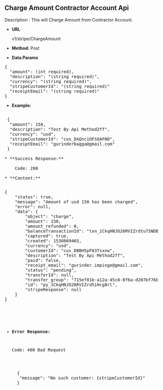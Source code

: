 **Charge Amount Contractor Account Api**
----
Description : This will Charge Amount from Contractor Account.

* **URL**

   v1/stripe/ChargeAmount

* **Method:** 
    Post
	
* **Data Params** <br />

<pre>
{
  "amount": (int required), 
  "description": "(string required)",
  "currency": "(string required)",
  "stripeCustomerId": "(string required)"
  "receiptEmail": "(string required)" 
}	 
</pre>   

* **Example:** <br/>

<pre>

 {
  "amount": 150,
  "description": "Test By Api Method2ff",
  "currency": "usd",
  "stripeCustomerId": "cus_DAQnciDFSOAFN0",
  "receiptEmail": "gurinderbagga@gmail.com"
 }
 
* **Success Response:**

	Code: 200 
	
* **Content:**<br />
<pre>
{
    "status": true,
    "message": "Amount of usd 150 has been charged",
    "error": null,
    "data": {
        "object": "charge",
        "amount": 150,
        "amount_refunded": 0,        
        "balanceTransactionId": "txn_1CkqHNJO26RVIZrdtu7SNDBx",
        "captured": true,
        "created": 1530869465,
        "currency": "usd",
        "customerId": "cus_DBBH5pF83Tsxnw",
        "description": "Test By Api Method2ff", 
        "paid": false,
        "receipt_email": "gurinder.impinge@gmail.com",
        "status": "pending",
        "transferId": null,
        "transfer_group": "715ef81b-a12a-45c0-8f6a-d207bf76b549",
        "id": "py_1CkqHNJO26RVIZrd5iHcg8rl",
        "stripeResponse": null
    }   
}
</pre>

* **Error Response:**

    Code: 400 Bad Request
    <pre>
    {
     "message": "No such customer: {stripeCustomerId}"
    }
    </pre>  


